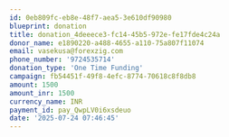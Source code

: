 ```yaml
---
id: 0eb809fc-eb8e-48f7-aea5-3e610df90980
blueprint: donation
title: donation_4deeece3-fc14-45b5-972e-fe17fde4c24a
donor_name: e1890220-a488-4655-a110-75a807f11074
email: vasekusa@forexzig.com
phone_number: '9724535714'
donation_type: 'One Time Funding'
campaign: fb54451f-49f8-4efc-8774-70618c8f8db8
amount: 1500
amount_inr: 1500
currency_name: INR
payment_id: pay_QwpLV0i6xsdeuo
date: '2025-07-24 07:46:45'
---
```

